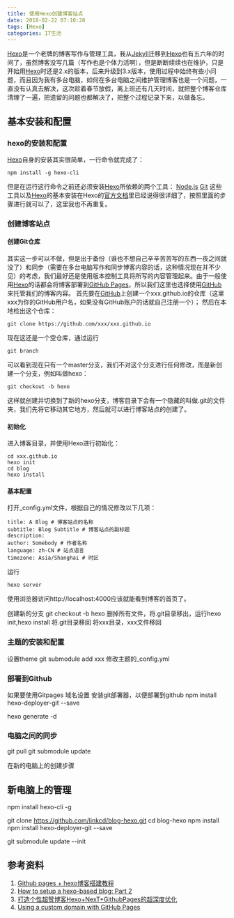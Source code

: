 ```yaml
---
title: 使用Hexo创建博客站点
date: 2018-02-22 07:10:28
tags: [Hexo]
categories: IT生活
---
```


[Hexo](https://hexo.io)是一个老牌的博客写作与管理工具，我从[Jekyll](https://github.com/mojombo/jekyll)迁移到[Hexo](https://hexo.io)也有五六年的时间了，虽然博客没写几篇（写作也是个体力活啊），但是断断续续也在维护，只是开始用[Hexo](https://hexo.io)时还是2.x的版本，后来升级到3.x版本，使用过程中始终有些小问题，而且因为我有多台电脑，如何在多台电脑之间维护管理博客也是一个问题，一直没有认真去解决，这次趁着春节放假，离上班还有几天时间，就把整个博客仓库清理了一遍，把遗留的问题也都解决了，把整个过程记录下来，以做备忘。
<!-- more -->

## 基本安装和配置
### hexo的安装和配置
[Hexo](https://hexo.io)自身的安装其实很简单，一行命令就完成了：
`````
npm install -g hexo-cli
`````
但是在运行这行命令之前还必须安装[Hexo](https://hexo.io)所依赖的两个工具：
[Node.js](https://nodejs.org)
[Git](https://git-scm.com)
这些工具以及[Hexo](https://hexo.io)的基本安装在Hexo的[官方文档](https://hexo.io/zh-tw/docs/)里已经说得很详细了，按照里面的步骤进行就可以了，这里我也不再重复。

### 创建博客站点
#### 创建Git仓库
其实这一步可以不做，但是出于备份（谁也不想自己辛辛苦苦写的东西一夜之间就没了）和同步（需要在多台电脑写作和同步博客内容的话，这种情况现在并不少见）的考虑，我们最好还是使用版本控制工具将所写的内容管理起来。由于一般使用[Hexo](https://hexo.io)的话都会将博客部署到[GitHub Pages](https://pages.github.com/)，所以我们这里也选择使用[GitHub](https://github.com)来托管我们的博客内容。
首先要在[GitHub](https://github.com)上创建一个xxx.github.io的仓库（这里xxx为你的GitHub用户名，如果没有GitHub账户的话就自己注册一个）；
然后在本地检出这个仓库：
`````
git clone https://github.com/xxx/xxx.github.io
`````
现在这还是一个空仓库，通过运行
`````
git branch
`````
可以看到现在只有一个master分支，我们不对这个分支进行任何修改，而是新创建一个分支，例如叫做hexo：
`````
git checkout -b hexo
`````
这样就创建并切换到了新的hexo分支，博客目录下会有一个隐藏的叫做.git的文件夹，我们先将它移动其它地方，然后就可以进行博客站点的创建了。

#### 初始化
进入博客目录，并使用Hexo进行初始化：
`````
cd xxx.github.io
hexo init
cd blog
hexo install
`````

#### 基本配置
打开_config.yml文件，根据自己的情况修改以下几项：
`````
title: A Blog # 博客站点的名称
subtitle: Blog Subtitle # 博客站点的副标题
description:
author: Somebody # 作者名称
language: zh-CN # 站点语言
timezone: Asia/Shanghai # 时区
`````
运行
`````
hexo server
`````
使用浏览器访问http://localhost:4000应该就能看到博客的首页了。

创建新的分支
git checkout -b hexo
删掉所有文件，将.git目录移出，运行hexo init,hexo install
将.git目录移回
将xxx目录，xxx文件移回

### 主题的安装和配置
设置theme
git submodule add xxx
修改主题的_config.yml

### 部署到Github
如果要使用Gitpages
域名设置
安装git部署器，以便部署到github
npm install hexo-deployer-git --save

hexo generate -d

### 电脑之间的同步
git pull
git submodule update

在新的电脑上的创建步骤
## 新电脑上的管理
npm install hexo-cli -g

git clone https://github.com/linkcd/blog-hexo.git
cd blog-hexo
npm install
npm install hexo-deployer-git --save

git submodule update --init

## 参考资料
1. [Github pages + hexo博客搭建教程](https://segmentfault.com/a/1190000011535121)
2. [How to setup a hexo-based blog: Part 2](http://fenglu.me/2016/08/12/How-to-setup-a-hexo-based-blog-Part-2/)
3. [打造个性超赞博客Hexo+NexT+GithubPages的超深度优化](https://reuixiy.github.io/technology/computer/computer-aided-art/2017/06/09/hexo-next-optimization.html)
4. [Using a custom domain with GitHub Pages](https://help.github.com/articles/using-a-custom-domain-with-github-pages/)